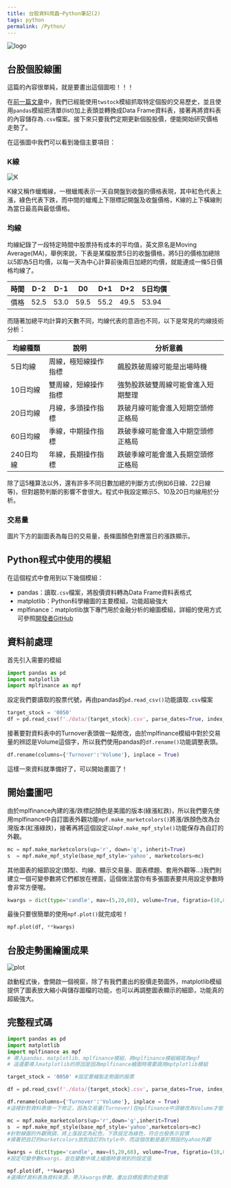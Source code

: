 ```yaml
---
title: 台股資料爬蟲─Python筆記(2)
tags: python
permalink: /Python/
---
```


![logo](https://i.imgur.com/y9uS8fm.png)

## 台股個股線圖

這篇的內容很單純，就是要畫出這個圖啦！！！

在[前一篇文章](https://finrodchen.net/2020/05/26/%e5%8f%b0%e8%82%a1%e8%b3%87%e6%96%99%e7%88%ac%e8%9f%b2-python%e5%ad%b8%e7%bf%92%e7%ad%86%e8%a8%98/)中，我們已經能使用`twstock`模組抓取特定個股的交易歷史，並且使用`pandas`模組把清單(list)加上表頭並轉換成Data Frame資料表，接著再將資料表的內容儲存為`.csv`檔案。接下來只要我們定期更新個股股價，便能開始研究價格走勢了。

在這張圖中我們可以看到幾個主要項目：

### K線

![K](https://i.imgur.com/zA6NLux.png)

K線又稱作蠟燭線，一根蠟燭表示一天自開盤到收盤的價格表現，其中紅色代表上漲，綠色代表下跌，而中間的蠟燭上下限標記開盤及收盤價格，K線的上下橫線則為當日最高與最低價格。

### 均線

均線紀錄了一段特定時間中股票持有成本的平均值，英文原名是Moving Average(MA)，舉例來說，下表是某檔股票5日的收盤價格，將5日的價格加總除以5即為5日均價，以每一天為中心計算前後兩日加總的均價，就能連成一條5日價格均線了。

時間|D-2|D-1|D0|D+1|D+2|5日均價
---|---|---|---|---|---|---
價格|52.5|53.0|59.5|55.2|49.5|53.94

而隨著加總平均計算的天數不同，均線代表的意涵也不同，以下是常見的均線技術分析：

均線種類|說明|分析意義
---|---|---
5日均線|周線，極短線操作指標|飆股跌破周線可能是出場時機
10日均線|雙周線，短線操作指標|強勢股跌破雙周線可能會進入短期整理
20日均線|月線，多頭操作指標|跌破月線可能會進入短期空頭修正格局
60日均線|季線，中期操作指標|跌破季線可能會進入中期空頭修正格局
240日均線|年線，長期操作指標|跌破季線可能會進入長期空頭修正格局

除了這5種算法以外，還有許多不同日數加總的判斷方式(例如6日線、22日線等)，但對趨勢判斷的影響不會很大。程式中我設定顯示5、10及20日均線用於分析。

### 交易量

圖片下方的副圖表為每日的交易量，長條圖顏色對應當日的漲跌顯示。

## Python程式中使用的模組

在這個程式中會用到以下幾個模組：

- pandas：讀取`.csv`檔案，將股價資料轉為Data Frame資料表格式
- matplotlib：Python科學繪圖的主要模組，功能超級強大
- mplfinance：matplotlib旗下專門用於金融分析的繪圖模組，詳細的使用方式可參照[開發者GitHub](https://github.com/matplotlib/mplfinance)

## 資料前處理

首先引入需要的模組

```python
import pandas as pd
import matplotlib
import mplfinance as mpf
```

設定我們要讀取的股票代號，再由pandas的`pd.read_csv()`功能讀取`.csv`檔案

```python
target_stock = '0050'
df = pd.read_csv(f'./data/{target_stock}.csv', parse_dates=True, index_col=1) 
```

接著要對資料表中的Turnover表頭做一點修改，由於mplfinance模組中對於交易量的辨認是Volume這個字，所以我們使用pandas的`df.rename()`功能調整表頭。

```python
df.rename(columns={'Turnover':'Volume'}, inplace = True) 
```

這樣一來資料就準備好了，可以開始畫圖了！

## 開始畫圖吧

由於mplfinance內建的漲/跌標記顏色是美國的版本(綠漲紅跌)，所以我們要先使用mplfinance中自訂圖表外觀功能`mpf.make_marketcolors()`將漲/跌顏色改為台灣版本(紅漲綠跌)，接著再將這個設定以`mpf.make_mpf_style()`功能保存為自訂的外觀。

```python
mc = mpf.make_marketcolors(up='r', down='g', inherit=True)
s  = mpf.make_mpf_style(base_mpf_style='yahoo', marketcolors=mc)
```

其他圖表的細節設定(類型、均線、顯示交易量、圖表標題、套用外觀等...)我們則建立一個可變參數將它們都放在裡面，這個做法當你有多張圖表要共用設定參數時會非常方便喔。

```python
kwargs = dict(type='candle', mav=(5,20,60), volume=True, figratio=(10,8), figscale=0.75, title=target_stock, style=s)
```

最後只要很簡單的使用`mpf.plot()`就完成啦！

```python
mpf.plot(df, **kwargs)
```

## 台股走勢圖繪圖成果

![plot](https://i.imgur.com/7ZSnlks.png)

啟動程式後，會開啟一個視窗，除了有我們畫出的股價走勢圖外，matplotlib模組提供了圖表放大縮小與儲存圖檔的功能，也可以再調整圖表顯示的細節，功能真的超級強大。

## 完整程式碼

```python
import pandas as pd
import matplotlib
import mplfinance as mpf
# 導入pandas、matplotlib、mplfinance模組，將mplfinance模組縮寫為mpf
# 這邊要導入matplotlib的原因是因為mplfinance繪圖時需要調用mptplotlib模組

target_stock = '0050' #設定要繪製走勢圖的股票

df = pd.read_csv(f'./data/{target_stock}.csv', parse_dates=True, index_col=1) #讀取目標股票csv檔的位置

df.rename(columns={'Turnover':'Volume'}, inplace = True) 
#這裡針對資料表做一下修正，因為交易量(Turnover)在mplfinance中須被改為Volume才能被認出來

mc = mpf.make_marketcolors(up='r',down='g',inherit=True)
s  = mpf.make_mpf_style(base_mpf_style='yahoo',marketcolors=mc)
#針對線圖的外觀微調，將上漲設定為紅色，下跌設定為綠色，符合台股表示習慣
#接著把自訂的marketcolors放到自訂的style中，而這個改動是基於預設的yahoo外觀

kwargs = dict(type='candle', mav=(5,20,60), volume=True, figratio=(10,8), figscale=0.75, title=target_stock, style=s) 
#設定可變參數kwargs，並在變數中填上繪圖時會用到的設定值

mpf.plot(df, **kwargs)
#選擇df資料表為資料來源，帶入kwargs參數，畫出目標股票的走勢圖
```
